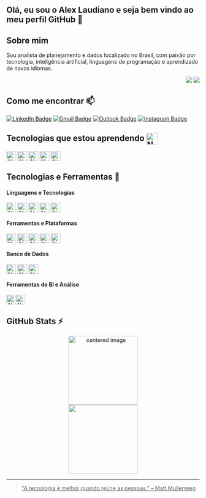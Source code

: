 ## Olá, eu sou o Alex Laudiano e seja bem vindo ao meu perfil GitHub 👋

## Sobre mim
Sou analista de planejamento e dados localizado no Brasil, com paixão por tecnologia, inteligência artificial, linguagens de programação e aprendizado de novos idiomas.

<p align="right">
<img src="https://views.whatilearened.today/views/github/alexlaudiano/views.svg"> <a href="https://github.com/alexlaudiano/"><img src="https://img.shields.io/github/followers/alexlaudiano?color=%234CC61E&label=GitHub%20Followers%20%3A"/></a>
</p>

## Como me encontrar 📫
[![LinkedIn Badge](https://img.shields.io/badge/-LinkedIn-373737?style=flat&logo=linkedin&logoColor=white)](https://www.linkedin.com/in/laudiano/)
[![Gmail Badge](https://img.shields.io/badge/Gmail-373737?style=flat&logo=Gmail&logoColor=white)](mailto:laudiano@gmail.com)
[![Outlook Badge](https://img.shields.io/badge/Outlook-373737?style=flat&logo=microsoft-outlook&logoColor=white)](mailto:alexlaudi@hotmail.com)
[![Instagram Badge](https://img.shields.io/badge/-Instagram-373737?style=flat&logo=instagram&logoColor=white)](https://www.instagram.com/laudianoalex/?hl=pt-br)

## Tecnologias que estou aprendendo <img src="https://raw.githubusercontent.com/Tarikul-Islam-Anik/Animated-Fluent-Emojis/master/Emojis/Smilies/Nerd%20Face.png" alt="Nerd Face" align="center" width="30" height="30"/>
<div>
  <img align="center" alt="Alex-python" height="25" width="25" src="https://cdn.jsdelivr.net/gh/devicons/devicon@latest/icons/python/python-original.svg"/>
  <img align="center" alt="Alex-java" height="25" width="25" src="https://cdn.jsdelivr.net/gh/devicons/devicon@latest/icons/java/java-original.svg"/>
  <img align="center" alt="Alex-html5" height="25" width="25" src="https://cdn.jsdelivr.net/gh/devicons/devicon@latest/icons/html5/html5-original.svg" />
  <img align="center" alt="Alex-javascript" height="25" width="25" src="https://cdn.jsdelivr.net/gh/devicons/devicon@latest/icons/javascript/javascript-original.svg"/>
  <img align="center" alt="Alex-css3" height="25" width="25" src="https://cdn.jsdelivr.net/gh/devicons/devicon@latest/icons/css3/css3-original.svg" />
</div>

## Tecnologias e Ferramentas 🔧 
<div>
  <h4>Linguagens e Tecnologias</h4>
  <img align="center" alt="Alex-python" height="25" width="25" src="https://cdn.jsdelivr.net/gh/devicons/devicon@latest/icons/python/python-original.svg"/>
  <img align="center" alt="Alex-java" height="25" width="25" src="https://cdn.jsdelivr.net/gh/devicons/devicon@latest/icons/java/java-original.svg"/>
  <img align="center" alt="Alex-html5" height="25" width="25" src="https://cdn.jsdelivr.net/gh/devicons/devicon@latest/icons/html5/html5-original.svg" />
  <img align="center" alt="Alex-javascript" height="25" width="25" src="https://cdn.jsdelivr.net/gh/devicons/devicon@latest/icons/javascript/javascript-original.svg"/>
  <img align="center" alt="Alex-css3" height="25" width="25" src="https://cdn.jsdelivr.net/gh/devicons/devicon@latest/icons/css3/css3-original.svg" />
  <h4>Ferramentas e Plataformas</h4>
  <img align="center" alt="Alex-git" height="25" width="25" src="https://cdn.jsdelivr.net/gh/devicons/devicon@latest/icons/git/git-original.svg"/>
  <img align="center" alt="Alex-git" height="25" width="25" src="https://cdn.jsdelivr.net/gh/devicons/devicon@latest/icons/github/github-original.svg"/>
  <img align="center" alt="Alex-jupyter" height="25" width="25" src="https://cdn.jsdelivr.net/gh/devicons/devicon@latest/icons/jupyter/jupyter-original.svg"/>
  <img align="center" alt="Alex-vscode" height="25" width="25" src="https://cdn.jsdelivr.net/gh/devicons/devicon@latest/icons/vscode/vscode-original.svg"/>
  <img align="center" alt="Alex-vscode" height="25" width="25" src="https://cdn.jsdelivr.net/gh/devicons/devicon@latest/icons/figma/figma-original.svg" />
  <h4>Banco de Dados</h4>
  <img align="center" alt="Alex-mysql" height="25" width="25" src="https://cdn.jsdelivr.net/gh/devicons/devicon@latest/icons/mysql/mysql-original.svg"/>
  <img align="center" alt="Alex-postgresql" height="25" width="25" src="https://cdn.jsdelivr.net/gh/devicons/devicon@latest/icons/postgresql/postgresql-original.svg"/>
  <img align="center" alt="Alex-postgresql" height="25" width="25" src="https://cdn.jsdelivr.net/gh/devicons/devicon@latest/icons/sqlite/sqlite-original.svg"/>
  <h4>Ferramentas de BI e Análise</h4>
  <img align="center" alt="Alex-BI" height="25" width="20" src="https://github.com/microsoft/PowerBI-Icons/blob/main/PNG/Power-BI.png">
  <img align="center" alt="Alex-Excel" height="25" width="25" src="https://github.com/sempostma/office365-icons/blob/master/png/256/excel.png">
</div>

## GitHub Stats ⚡
<div>
  <a href="https://github.com/alexlaudiano">
  <center>
    <img height="180em" src="https://github-readme-stats.vercel.app/api?username=alexlaudiano&show_icons=true&theme=transparent&include_all_commits=true&count_private=true" alt="centered image">
  </center>
  <center>  
    <img height="180em" src="https://github-readme-stats.vercel.app/api/top-langs/?username=alexlaudiano&layout=compact&langs_count=7&theme=transparent"/> 
  </center>
</div>

---

> "A tecnologia é melhor quando reúne as pessoas." – Matt Mullenweg
